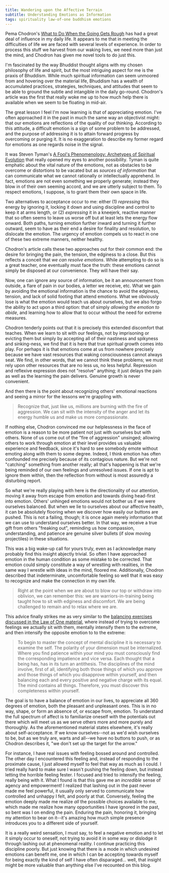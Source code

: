 ```yaml
---
title: Wandering upon the Affective Terrain
subtitle: Understanding Emotions as Information
tags: spirituality law-of-one buddhism emotions
---
```


Pema Chodron's [What to Do When the Going Gets Rough](http://www.lionsroar.com/pema-chodron-what-to-do-when-the-going-gets-rough/) has had a great deal of influence in my daily life.  It appears to me that in meeting the difficulties of life we are faced with several levels of experience.  In order to process this stuff we harvest from our waking lives, we need more than just the mind, and Chodron has given me novel tools to do just this.

I'm fascinated by the way Bhuddist thought aligns with my chosen philosophy of life and spirit, but the most intriguing aspect for me is the praxis of Bhuddism.  While much spiritual information can seem unmoored from and hovering over the material life, Bhuddism has a wealth of accumulated practices, strategies, techniques, and attitudes that seem to be able to ground the subtle and intangible in the daily go-round.  Chodron's article was the first that really woke me up to how much help there is available when we seem to be floating in mid-air.

The great lesson I feel I'm now learning is that of appreciating emotion.  I've often approached it in the past in much the same way an objectivist might: that our emotions are reflections of the quality of our thinking.  According to this attitude, a difficult emotion is a sign of some problem to be addressed, and the purpose of addressing it is to attain forward progress by overcoming or purging it.  It is no exaggeration to describe my former regard for emotions as one regards noise in the signal.

It was Steven Tyman's [A Fool's Phenomenology: Archetypes of Spiritual Evolution](https://www.amazon.com/Fools-Phenomenology-Archetypes-Spiritual-Evolution/dp/0761833560) that really opened my eyes to another possibility.  Tyman is quite emphatic about the vital nature of the emotions, not as obstacles to be overcome or distortions to be vacated but as _sources of information_ that can communicate what we cannot rationally or intellectually apprehend.  In fact, emotions are not even something we properly generate; instead they blow in of their own seeming accord, and we are utterly subject to them.  To respect emotions, I suppose, is to grant them their own space in life.  

Two alternatives to acceptance occur to me: either (1) _repressing_ this energy by ignoring it, locking it down and using discipline and control to keep it at arms length, or (2) _expressing_ it in a kneejerk, reactive manner that so often seems to leave us worse off but at least lets the energy flow onward.  Both paths, turning emotion further inward and turning it further outward, seem to have as their end a desire for finality and resolution, to dislocate the emotion.  The urgency of emotion compels us to react in one of these two extreme manners, neither healthy.

Chodron's article calls these two approaches out for their common end: the desire for bringing the pain, the tension, the edginess to a close.  But this reflects a conceit that _we can resolve emotions_.  While attempting to do so is a great teacher, one eventually must face the truth: these emotions cannot simply be disposed at our convenience.  They will have their say.  

Now, one can ignore any source of information, be it an announcement from outside, a flare of pain in our bodies, a letter we receive, etc.  What we gain by avoiding the emotional information is the chance to avoid the edginess, tension, and lack of solid footing that attend emotions.  What we obviously lose is what the emotion would teach us about ourselves, but we also forgo the ability to act upon a third option: that of simply _allowing the emotion to abide_, and learning how to allow that to occur without the need for extreme measures.

Chodron tenderly points out that it is precisely this extended discomfort that teaches.  When we learn to sit with our feelings, not by imprisoning or evicting them but simply by accepting all of their nastiness and spikyness and sinking-ness, we find that it is here that true spiritual growth comes into play.  For perhaps it is that emotions come at us from nowhere precisely because we have vast resources that waking consciousness cannot always seat.  We find, in other words, that we cannot think these problems; we must rely upon other resources that are no less us, no less helpful.  Repression and reflexive expression does not "resolve" anything; it just delays the pain as well as the learning the pain delivers.  Genuine growth is never convenient.

And then there is the point about recognizing others' emotional reactions and seeing a mirror for the lessons we're grappling with.

> Recognize that, just like us, millions are burning with the fire of aggression. We can sit with the intensity of the anger and let its energy humble us and make us more compassionate.

If nothing else, Chodron convinced me our helplessness in the face of emotion is a reason to be more patient not just with ourselves but with others.  None of us come out of the "fire of aggression" unsinged; allowing others to work through emotion at their level provides us valuable experience and feedback, since it's hard to see somebody emote without emoting along with them to some degree.  Indeed, I think emotion has often confounded me precisely because of its contagious nature.  But we're not "catching" something from another really; all that's happening is that we're being reminded of our own feelings and unresolved issues.  If one is apt to ignore them within, then the reflection from without is most assuredly a disturbing report.

So what we're really playing with here is the directionality of our attention, moving it away from escape from emotion and towards diving head-first into emotion.  Others' unhinged emotions would not bother us if we were ourselves balanced.  But when we lie to ourselves about our affective health, it can be absolutely flooring when we discover how easily our buttons are pushed.  This is not a failing, though; it is once again merely information that we can use to understand ourselves better.  In that way, we receive a true gift from others "freaking out", reminding us how compassion, understanding, and patience are genuine silver bullets (if slow moving projectiles) in these situations.

This was a big wake-up call for yours truly, even as I acknowledge many probably find this insight abjectly trivial.  So often I have approached emotion in the human condition as some mistake to be corrected.  That emotion could simply constitute a way of wrestling with realities, in the same way I wrestle with ideas in the mind, floored me.  Additionally, Chodron described that indeterminate, uncomfortable feeling so well that it was easy to recognize and make the connection in my own life.

> Right at the point when we are about to blow our top or withdraw into oblivion, we can remember this: we are warriors-in-training being taught how to sit with edginess and discomfort. We are being challenged to remain and to relax where we are.

This advice finally strikes me as very similar to the [balancing exercises discussed in the Law of One material](http://www.lawofone.info/results.php?s=5#2), where instead of trying to overcome feelings we actually sit with them, mentally intensify them to the extreme, and then intensify the opposite emotion to to the extreme:

> To begin to master the concept of mental discipline it is necessary to examine the self. The polarity of your dimension must be internalized. Where you find patience within your mind you must consciously find the corresponding impatience and vice versa. Each thought that a being has, has in its turn an antithesis. The disciplines of the mind involve, first of all, identifying both those things of which you approve and those things of which you disapprove within yourself, and then balancing each and every positive and negative charge with its equal. The mind contains all things. Therefore, you must discover this completeness within yourself.

The goal is to have a balance of emotion in our lives, to appreciate all 360 degrees of emotion, both the pleasant and unpleasant ones.  This is in no way, shape, or form an absence of, or escape from, emotion.  To understand the full spectrum of affect is to familiarize oneself with the potentials out there which will meet us as we serve others more and more purely and thoroughly.  As the aforementioned material states elsewhere, it's really about self-acceptance.  If we know ourselves--not as we'd wish ourselves to be, but as we truly are, warts and all--we have no buttons to push, or as Chodron describes it, "we don't set up the target for the arrow."

For instance, I have real issues with feeling bossed around and controlled.  The other day I encountered this feeling and, instead of responding to the proximate cause, I just allowed myself to feel that way as much as I could.  I tried really hard to make sure I wasn't pushing the feeling down, but instead letting the horrible feeling fester.  I focused and tried to intensify the feeling, really being with it.  What I found is that this gave me an _incredible_ sense of agency and empowerment!  I realized that lashing out in the past never made me feel powerful, it usually only served to communicate how controlled and unhappy I felt, and poorly at that.  Conversely, feeling the emotion deeply made me realize _all_ the possible choices available to me, which made me realize how many opportunities I have ignored in the past, so bent was I on ending the pain.  Enduring the pain, honoring it, bringing my attention to bear on it--it's amazing how much simple presence introduces you to a different side of yourself.

It is a really weird sensation, I must say, to feel a negative emotion and to let it simply occur to oneself, not trying to avoid it in some way or dislodge it through lashing out at phenomenal reality.  I continue practicing this discipline poorly.  But just knowing that there is a mode in which undesired emotions can benefit me, one in which I can be accepting towards myself for being exactly the kind of self I have often disparaged… well, that insight might be more valuable than anything else I've recounted on this blog.